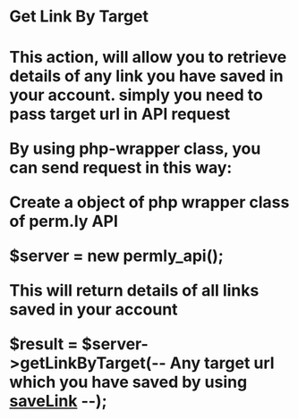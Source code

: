 <H1>Get Link By Target<H1>

This action, will allow you to retrieve details of any link you have saved in your account. simply you need to pass target url in API request

By using php-wrapper class, you can send request in this way:

Create a object of php wrapper class of perm.ly API

$server = new permly_api(); 

This will return details of all links saved in your account

$result = $server->getLinkByTarget(-- Any target url which you have saved by using <a href="https://github.com/77yards/permly-api/tree/master/api-actions/saveLink.md">saveLink</a> --);